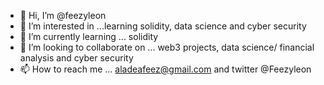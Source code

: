 - 👋 Hi, I’m @feezyleon
- 👀 I’m interested in ...learning solidity, data science and cyber security
- 🌱 I’m currently learning ... solidity
- 💞️ I’m looking to collaborate on ... web3 projects, data science/ financial analysis and cyber security
- 📫 How to reach me ... aladeafeez@gmail.com and twitter @Feezyleon

<!---
feezyleon/feezyleon is a ✨ special ✨ repository because its `README.md` (this file) appears on your GitHub profile.
You can click the Preview link to take a look at your changes.
--->
